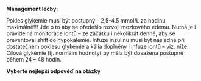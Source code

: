 
<div class="w3-row">
<div class="w3-half">

<div class="w3-khaki w3-xlarge w3-padding w3-margin">

**Management léčby:**

Pokles glykémie musí být postupný – 2,5-4,5 mmol/L za hodinu maximálně!!! Jde o to aby se předešlo rozvoji mozkového edému. Nutná je i pravidelná monitorace iontů – ze začátku i několikrát denně, aby se preventoval shift do hypokalémie. Infuze inzulinu musí být následně při dostatečném poklesu glykémie a kália doplněny i infuze iontů – viz. níže. Cílová glykémie (tj. normální hodnoty) by měla být dosažena postupně během 24 – 48 hodin.

</div>

</div>
<div class="w3-half w3-padding w3-large">

**Vyberte nejlepší odpověď na otázky**
<bdl-quiz id="q22" type="choice2" 
          question="Rychlost poklesu glykémie:" 
          answers="nezáleží na tom, je potřeba snižovat co nejrychleji, pacient je v kómatu, hrozí exitus|musí být pomalá - max. 2,5 - 4,5 mmol/L za hodinu" 
          correctoptions="false|true" 
          explanations="ne|ano" 
          buttontitle="zkontrolovat odpověď" ></bdl-quiz>
<bdl-quiz id="q23" type="choice2" 
          question="Proč musí být rychlost snižování glykémie pomalá?" 
          answers="aby se rychlou změnou osmolarity vnitřního prostředí nezpůsobil mozkový edém|aby nedošlo k rychlému rozvoji těžké hypokálémie|aby se extracelulárně v krvi zachoval dostatečný energetický pool pro životně důležité orgány" 
          correctoptions="true|true|false" 
          explanations="ano|ano|ne" 
          buttontitle="zkontrolovat odpověď" ></bdl-quiz>
<bdl-quiz-control ids="q22,q23"></bdl-quiz-control>
</div>
</div>
